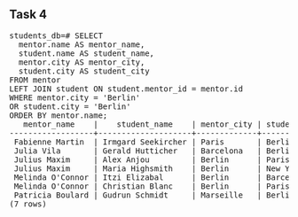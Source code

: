 ## Task 4
<pre>students_db=# SELECT
  mentor.name AS mentor_name,
  student.name AS student_name,
  mentor.city AS mentor_city,
  student.city AS student_city
FROM mentor
LEFT JOIN student ON student.mentor_id = mentor.id
WHERE mentor.city = &apos;Berlin&apos;
OR student.city = &apos;Berlin&apos;
ORDER BY mentor.name;
   mentor_name    |    student_name    | mentor_city | student_city 
------------------+--------------------+-------------+--------------
 Fabienne Martin  | Irmgard Seekircher | Paris       | Berlin
 Julia Vila       | Gerald Hutticher   | Barcelona   | Berlin
 Julius Maxim     | Alex Anjou         | Berlin      | Paris
 Julius Maxim     | Maria Highsmith    | Berlin      | New York
 Melinda O&apos;Connor | Itzi Elizabal      | Berlin      | Barcelona
 Melinda O&apos;Connor | Christian Blanc    | Berlin      | Paris
 Patricia Boulard | Gudrun Schmidt     | Marseille   | Berlin
(7 rows)
</pre>